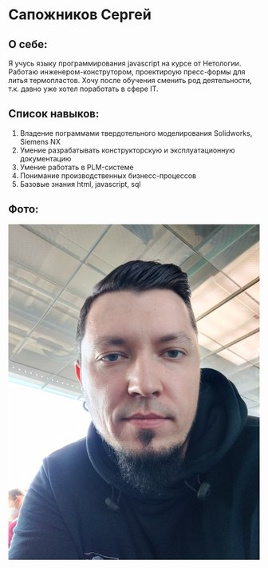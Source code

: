 # Сапожников Сергей

## О себе:
Я учусь языку программирования javascript на курсе от Нетологии. Работаю инженером-конструтором, проектироую пресс-формы для литья термопластов. Хочу после обучения сменить род деятельности, т.к. давно уже хотел поработать в сфере IT.

## Список навыков:
1. Владение пограммами твердотельного моделирования Solidworks, Siemens NX
1. Умение разрабатывать конструкторскую и эксплуатационную документацию
1. Умение работать в PLM-системе
1. Понимание производственных бизнесс-процессов
1. Базовые знания html, javascript, sql

## Фото:
![Pnoto](img/photo.jpg)